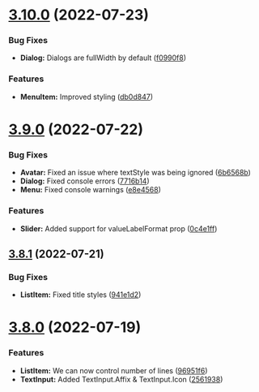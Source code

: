 # [3.10.0](https://github.com/BlueBaseJS/plugin-material-ui/compare/v3.9.0...v3.10.0) (2022-07-23)

### Bug Fixes

*   **Dialog:** Dialogs are fullWidth by default ([f0990f8](https://github.com/BlueBaseJS/plugin-material-ui/commit/f0990f88307436902458036ab66abfadc6119b80))

### Features

*   **MenuItem:** Improved styling ([db0d847](https://github.com/BlueBaseJS/plugin-material-ui/commit/db0d8479b32bd4102f06093bafa1803dc89835dd))

# [3.9.0](https://github.com/BlueBaseJS/plugin-material-ui/compare/v3.8.1...v3.9.0) (2022-07-22)

### Bug Fixes

*   **Avatar:** Fixed an issue where textStyle was being ignored ([6b6568b](https://github.com/BlueBaseJS/plugin-material-ui/commit/6b6568b286ac53739f22ec2d91eb3f9123fe419b))
*   **Dialog:** Fixed console errors ([7716b14](https://github.com/BlueBaseJS/plugin-material-ui/commit/7716b148fb96f7e8c01806993a90030918c3025b))
*   **Menu:** Fixed console warnings ([e8e4568](https://github.com/BlueBaseJS/plugin-material-ui/commit/e8e4568fc8bfe0fc5664a408f34bf066b9253f0c))

### Features

*   **Slider:** Added support for valueLabelFormat prop ([0c4e1ff](https://github.com/BlueBaseJS/plugin-material-ui/commit/0c4e1ff3d77238808d9ccd94cd4833431efb9c89))

## [3.8.1](https://github.com/BlueBaseJS/plugin-material-ui/compare/v3.8.0...v3.8.1) (2022-07-21)

### Bug Fixes

*   **ListItem:** Fixed title styles ([941e1d2](https://github.com/BlueBaseJS/plugin-material-ui/commit/941e1d2145401f47e94c2543c51a192543cf69d2))

# [3.8.0](https://github.com/BlueBaseJS/plugin-material-ui/compare/v3.7.6...v3.8.0) (2022-07-19)

### Features

*   **ListItem:** We can now control number of lines ([96951f6](https://github.com/BlueBaseJS/plugin-material-ui/commit/96951f6814404b8c9ea33d9f7e63294b8fe36fff))
*   **TextInput:** Added TextInput.Affix & TextInput.Icon ([2561938](https://github.com/BlueBaseJS/plugin-material-ui/commit/2561938dee6058a1aada23170acc61240a4af6aa))
